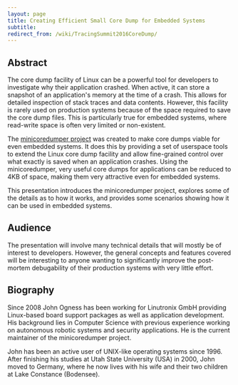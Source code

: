 ```yaml
---
layout: page
title: Creating Efficient Small Core Dump for Embedded Systems
subtitle: 
redirect_from: /wiki/TracingSummit2016CoreDump/
---
```


## Abstract
The core dump facility of Linux can be a powerful tool for developers to investigate why their application crashed. When active, it can store a snapshot of an application's memory at the time of a crash. This allows for detailed inspection of stack traces and data contents. However, this facility is rarely used on production systems because of the space required to save the core dump files. This is particularly true for embedded systems, where read-write space is often very limited or non-existent.

The [minicoredumper project](https://www.linutronix.de/minicoredumper) was created to make core dumps viable for even embedded systems. It does this by providing a set of userspace tools to extend the Linux core dump facility and allow fine-grained control over what exactly is saved when an application crashes. Using the minicoredumper, very useful core dumps for applications can be reduced to 4KB of space, making them very attractive even for embedded systems.

This presentation introduces the minicoredumper project, explores some of the details as to how it works, and provides some scenarios showing how it can be used in embedded systems.

## Audience
The presentation will involve many technical details that will mostly be of interest to developers. However, the general concepts and features covered will be interesting to anyone wanting to significantly improve the post-mortem debugability of their production systems with very little effort.

## Biography
Since 2008 John Ogness has been working for Linutronix GmbH providing Linux-based board support packages as well as application development. His background lies in Computer Science with previous experience working on autonomous robotic systems and security applications. He is the current maintainer of the minicoredumper project.

John has been an active user of UNIX-like operating systems since 1996. After finishing his studies at Utah State University (USA) in 2000, John moved to Germany, where he now lives with his wife and their two children at Lake Constance (Bodensee).
